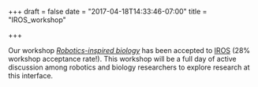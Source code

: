 +++
draft = false
date = "2017-04-18T14:33:46-07:00"
title = "IROS_workshop"

+++

Our workshop [*Robotics-inspired biology*](http://gravishlab.ucsd.edu/iros2017/) has been accepted to [IROS](http://www.iros2017.org/) (28% workshop acceptance rate!). This workshop will be a full day of active discussion among robotics and biology researchers to explore research at this interface.  
